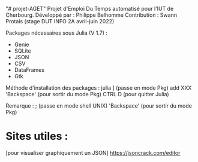 "# projet-AGET" 
Projet d'Emploi Du Temps automatisé pour l'IUT de Cherbourg.
Développé par : Philippe Belhomme
Contribution : Swann Protais (stage DUT INFO 2A avril-juin 2022)

Packages nécessaires sous Julia (V 1.7) :
  - Genie
  - SQLite
  - JSON
  - CSV
  - DataFrames
  - Gtk

Méthode d'installation des packages :
julia
]            (passe en mode Pkg)
add XXX
'Backspace'  (pour sortir du mode Pkg)
CTRL D       (pour quitter Julia)


Remarque :
;            (passe en mode shell UNIX)
'Backspace'  (pour sortir du mode Pkg)


# Sites utiles :
[pour visualiser graphiquement un JSON]
https://jsoncrack.com/editor

